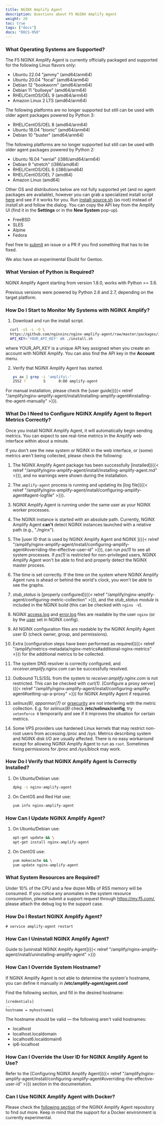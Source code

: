 ```yaml
---
title: NGINX Amplify Agent
description: Questions about F5 NGINX Amplify Agent
weight: 20
toc: true
tags: ["docs"]
docs: "DOCS-958"
---
```


### What Operating Systems are Supported?

The F5 NGINX Amplify Agent is currently officially packaged and supported for the following Linux flavors only:

  * Ubuntu 22.04 "jammy" (amd64/arm64)
  * Ubuntu 20.04 "focal" (amd64/arm64)
  * Debian 12 "bookworm" (amd64/arm64)
  * Debian 11 "bullseye" (amd64/arm64)
  * RHEL/CentOS/OEL 9 (amd64/arm64)
  * Amazon Linux 2 LTS (amd64/arm64)

The following platforms are no longer supported but still can be used with older agent packages powered by Python 3:

  * RHEL/CentOS/OEL 8 (amd64/arm64)
  * Ubuntu 18.04 "bionic" (amd64/arm64)
  * Debian 10 "buster" (amd64/arm64)

The following platforms are no longer supported but still can be used with older agent packages powered by Python 2:

  * Ubuntu 16.04 "xenial" (i386/amd64/arm64)
  * Debian 9 "stretch" (i386/amd64)
  * RHEL/CentOS/OEL 6 (i386/amd64)
  * RHEL/CentOS/OEL 7 (amd64)
  * Amazon Linux (amd64)

Other OS and distributions below are not fully supported yet (and no agent packages are available), however you can grab a specialized install script [here](https://raw.githubusercontent.com/nginxinc/nginx-amplify-agent/master/packages/install-source.sh) and see if it works for you. Run [install-source.sh](https://raw.githubusercontent.com/nginxinc/nginx-amplify-agent/master/packages/install-source.sh) (as root) instead of *install.sh* and follow the dialog. You can copy the API key from the Amplify UI (find it in the **Settings** or in the **New System** pop-up).

  * FreeBSD
  * SLES
  * Alpine
  * Fedora

Feel free to [submit](https://github.com/nginxinc/nginx-amplify-agent/) an issue or a PR if you find something that has to be fixed.

We also have an experimental Ebuild for Gentoo.

### What Version of Python is Required?

NGINX Amplify Agent starting from version 1.8.0, works with Python >= 3.6.

Previous versions were powered by Python 2.6 and 2.7, depending on the target platform.

### How Do I Start to Monitor My Systems with NGINX Amplify?

1. Download and run the install script.

  ```bash
    curl -sS -L -O \
    https://github.com/nginxinc/nginx-amplify-agent/raw/master/packages/install.sh && \
    API_KEY='YOUR_API_KEY' sh ./install.sh
  ```

   where YOUR_API_KEY is a unique API key assigned when you create an account with NGINX Amplify. You can also find the API key in the **Account** menu.

2. Verify that NGINX Amplify Agent has started.

   ```bash
   ps ax | grep -i 'amplify\-'
   2552 ?        S      0:00 amplify-agent
   ```

For manual installation, please check the [user guide]({{< relref "/amplify/nginx-amplify-agent/install/installing-amplify-agent#installing-the-agent-manually" >}}).

### What Do I Need to Configure NGINX Amplify Agent to Report Metrics Correctly?

Once you install NGINX Amplify Agent, it will automatically begin sending metrics. You can expect to see real-time metrics in the Amplify web interface within about a minute.

If you don't see the new system or NGINX in the web interface, or (some) metrics aren't being collected, please check the following:

1. The NGINX Amplify Agent package has been successfully [installed]({{< relref "/amplify/nginx-amplify-agent/install/installing-amplify-agent.md" >}}), and no warnings were shown during the installation.

2. The `amplify-agent` process is running and updating its [log file]({{< relref "/amplify/nginx-amplify-agent/install/configuring-amplify-agent#agent-logfile" >}}).

3. NGINX Amplify Agent is running under the same user as your NGINX worker processes.

4. The NGINX instance is started with an absolute path. Currently, NGINX Amplify Agent **can't** detect NGINX instances launched with a relative path (e.g., "./nginx").

5. The [user ID that is used by NGINX Amplify Agent and NGINX ]({{< relref "/amplify/nginx-amplify-agent/install/configuring-amplify-agent#overriding-the-effective-user-id" >}}), can run *ps(1)* to see all system processes. If *ps(1)* is restricted for non-privileged users, NGINX Amplify Agent won't be able to find and properly detect the NGINX master process.

6. The time is set correctly. If the time on the system where NGINX Amplify Agent runs is ahead or behind the world's clock, you won't be able to see the graphs.

7. *stub_status* is [properly configured]({{< relref "/amplify/nginx-amplify-agent/configuring-metric-collection" >}}), and the *stub_status module* is included in the NGINX build (this can be checked with `nginx -V`).

8. NGINX [access.log](http://nginx.org/en/docs/http/ngx_http_log_module.html) and [error.log](http://nginx.org/en/docs/ngx_core_module.html#error_log) files are readable by the user `nginx` (or by the [user](http://nginx.org/en/docs/ngx_core_module.html#user) set in NGINX config).

9. All NGINX configuration files are readable by the NGINX Amplify Agent user ID (check owner, group, and permissions).

10. Extra [configuration steps have been performed as required]({{< relref "/amplify/metrics-metadata/nginx-metrics#additional-nginx-metrics" >}}) for the additional metrics to be collected.

11. The system DNS resolver is correctly configured, and *receiver.amplify.nginx.com* can be successfully resolved.

12. Outbound TLS/SSL from the system to *receiver.amplify.nginx.com* is not restricted. This can be checked with *curl(1)*. [Configure a proxy server]({{< relref "/amplify/nginx-amplify-agent/install/configuring-amplify-agent#setting-up-a-proxy" >}}) for NGINX Amplify Agent if required.

13. *selinux(8)*, *apparmor(7)* or [grsecurity](https://grsecurity.net) are not interfering with the metric collection. E.g. for *selinux(8)* check **/etc/selinux/config**, try `setenforce 0` temporarily and see if it improves the situation for certain metrics.

14. Some VPS providers use hardened Linux kernels that may restrict non-root users from accessing */proc* and */sys*. Metrics describing system and NGINX disk I/O are usually affected. There is no easy workaround except for allowing NGINX Amplify Agent to run as `root`. Sometimes fixing permissions for */proc* and */sys/block* may work.

### How Do I Verify that NGINX Amplify Agent Is Correctly Installed?

1. On Ubuntu/Debian use:

   ```bash
   dpkg -s nginx-amplify-agent
   ```

2. On CentOS and Red Hat use:

   ```bash
   yum info nginx-amplify-agent
   ```

### How Can I Update NGINX Amplify Agent?

1. On Ubuntu/Debian use:

   ```bash
   apt-get update && \
   apt-get install nginx-amplify-agent
   ```

2. On CentOS use:

   ```bash
   yum makecache && \
   yum update nginx-amplify-agent
   ```

### What System Resources are Required?

Under 10% of the CPU and a few dozen MBs of RSS memory will be consumed. If you notice any anomalies in the system resource consumption, please submit a support request through https://my.f5.com/, please attach the debug log to the support case.

### How Do I Restart NGINX Amplify Agent?

   ```
   # service amplify-agent restart
   ```

### How Can I Uninstall NGINX Amplify Agent?

Guide to [uninstall NGINX Amplify Agent]({{< relref "/amplify/nginx-amplify-agent/install/uninstalling-amplify-agent" >}})

### How Can I Override System Hostname?

If NGINX Amplify Agent is not able to determine the system's hostname, you can define it manually in **/etc/amplify-agent/agent.conf**

Find the following section, and fill in the desired hostname:

```nginx
[credentials]
..
hostname = myhostname1
```

The hostname should be valid — the following aren't valid hostnames:

  * localhost
  * localhost.localdomain
  * localhost6.localdomain6
  * ip6-localhost

### How Can I Override the User ID for NGINX Amplify Agent to Use?

Refer to the [Configuring NGINX Amplify Agent]({{< relref "/amplify/nginx-amplify-agent/install/configuring-amplify-agent#overriding-the-effective-user-id" >}}) section in the documentation.

### Can I Use NGINX Amplify Agent with Docker?

Please check the [following section](https://github.com/nginxinc/docker-nginx-amplify) of the NGINX Amplify Agent repository to find out more. Keep in mind that the support for a Docker environment is currently experimental.
